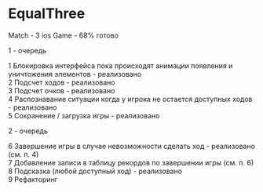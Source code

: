 # EqualThree
Match - 3 ios Game - 68% готово

1 - очередь

1 Блокировка интерфейса пока происходят анимации появления и уничтожения элементов - реализовано<br> 
2 Подсчет ходов  - реализовано <br>
3 Подсчет очков  - реализовано <br>
4 Распознавание ситуации когда у игрока не остается доступных ходов - реализовано<br>
5 Сохранение / загрузка игры - реализовано <br>



2 - очередь

6 Завершение игры в случае невозможности сделать ход - реализовано (см. п. 4)<br>
7 Добавление записи в таблицу рекордов по завершении игры (см. п. 6)<br>
8 Подсказка (любой доступный ход) - реализовано <br>
9 Рефакторинг <br>
















